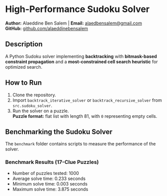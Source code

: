 # High-Performance Sudoku Solver

**Author:** Alaeddine Ben Salem | **Email:** alaedbensalem@gmail.com  
**GitHub:** [github.com/alaeddinebensalem](https://github.com/alaeddinebensalem)

## Description
A Python Sudoku solver implementing **backtracking** with **bitmask-based constraint propagation** and a **most-constrained cell search heuristic** for optimized search.

## How to Run

1. Clone the repository.
2. Import `backtrack_iterative_solver` or `backtrack_recursive_solver` from `src.sudoku_solver`.
3. Run the solver on a puzzle.  
   **Puzzle format:** flat list with length 81, with `0` representing empty cells.
   
## Benchmarking the Sudoku Solver

The `benchmark` folder contains scripts to measure the performance of the solver.

### Benchmark Results (17-Clue Puzzles)

- Number of puzzles tested: 1000  
- Average solve time: 0.233 seconds  
- Minimum solve time: 0.003 seconds  
- Maximum solve time: 3.875 seconds  
